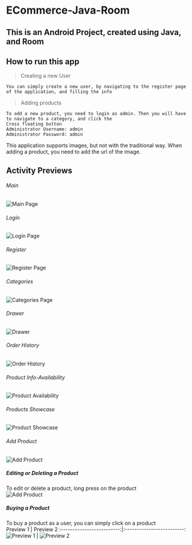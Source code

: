 # ECommerce-Java-Room
## This is an Android Project, created using Java, and Room
## How to run this app

> Creating a new User
```
You can simply create a new user, by navigating to the register page of the application, and filling the info
```
> Adding products
```
To add a new product, you need to login as admin. Then you will have to navigate to a category, and click the 
Cross floating button
Administrator Username: admin
Administrator Password: admin
```
This application supports images, but not with the traditional way. When adding a product, you need to add the url of the image.


## Activity Previews
###### Main
![Main Page](https://github.com/Gsak3l/ECommerce-Java-Room/blob/master/app/src/main/res/preview-images/main.png)
###### Login
![Login Page](https://github.com/Gsak3l/ECommerce-Java-Room/blob/master/app/src/main/res/preview-images/login.png)
###### Register
![Register Page](https://github.com/Gsak3l/ECommerce-Java-Room/blob/master/app/src/main/res/preview-images/register.png)
###### Categories
![Categories Page](https://github.com/Gsak3l/ECommerce-Java-Room/blob/master/app/src/main/res/preview-images/categories1.png)
###### Drawer
![Drawer](https://github.com/Gsak3l/ECommerce-Java-Room/blob/master/app/src/main/res/preview-images/drawer.png)
###### Order History
![Order History](https://github.com/Gsak3l/ECommerce-Java-Room/blob/master/app/src/main/res/preview-images/orderhistory.png)
###### Product Info-Availability
![Product Availability](https://github.com/Gsak3l/ECommerce-Java-Room/blob/master/app/src/main/res/preview-images/adminavailability.png)
###### Products Showcase
![Product Showcase](https://github.com/Gsak3l/ECommerce-Java-Room/blob/master/app/src/main/res/preview-images/adminProductShowcase1.png.png)
###### Add Product
![Add Product](https://github.com/Gsak3l/ECommerce-Java-Room/blob/master/app/src/main/res/preview-images/adminaddnewproduct.png)
##### Editing or Deleting a Product
To edit or delete a product, long press on the product\
![Add Product](https://github.com/Gsak3l/ECommerce-Java-Room/blob/master/app/src/main/res/preview-images/admineditordeleteproduct.png)
##### Buying a Product
To buy a product as a user, you can simply click on a product\
Preview 1             |  Preview 2
:-------------------------:|:-------------------------:
![Preview 1](https://github.com/Gsak3l/ECommerce-Java-Room/blob/master/app/src/main/res/preview-images/userbuys1.png)  |  ![Preview 2](https://github.com/Gsak3l/ECommerce-Java-Room/blob/master/app/src/main/res/preview-images/userbuys2.png)












